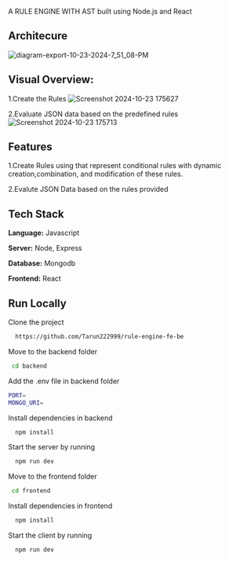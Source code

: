 


  A RULE ENGINE WITH AST built   using Node.js and React 

  ## Architecure
![diagram-export-10-23-2024-7_51_08-PM](https://github.com/user-attachments/assets/2adccddd-7f45-4221-9f1d-a85b23d950db)


  ## Visual Overview:
  1.Create the Rules
  ![Screenshot 2024-10-23 175627](https://github.com/user-attachments/assets/c1c6dd32-1e7d-4544-bbea-d84dc5e05668)

  2.Evaluate JSON data based on the predefined rules
  ![Screenshot 2024-10-23 175713](https://github.com/user-attachments/assets/d2dd7e9c-4436-4664-920a-3d0fbc491e3f)


## Features

1.Create Rules using that represent conditional rules with dynamic
 creation,combination, and modification of these rules.
 

2.Evalute JSON Data based on the rules provided
## Tech Stack


**Language:** Javascript

**Server:** Node, Express

**Database:** Mongodb

**Frontend:** React





## Run Locally

Clone the project

```bash
  https://github.com/Tarun222999/rule-engine-fe-be
```
Move to the backend folder
```bash
 cd backend 
```

Add the .env file in backend folder
```bash
PORT=
MONGO_URI= 
```


Install dependencies in  backend

```bash
  npm install
```

Start the server by running

```bash
  npm run dev
```

Move to the frontend folder
```bash
 cd frontend 
```




Install dependencies in  frontend

```bash
  npm install
```

Start the client by running

```bash
  npm run dev
```

